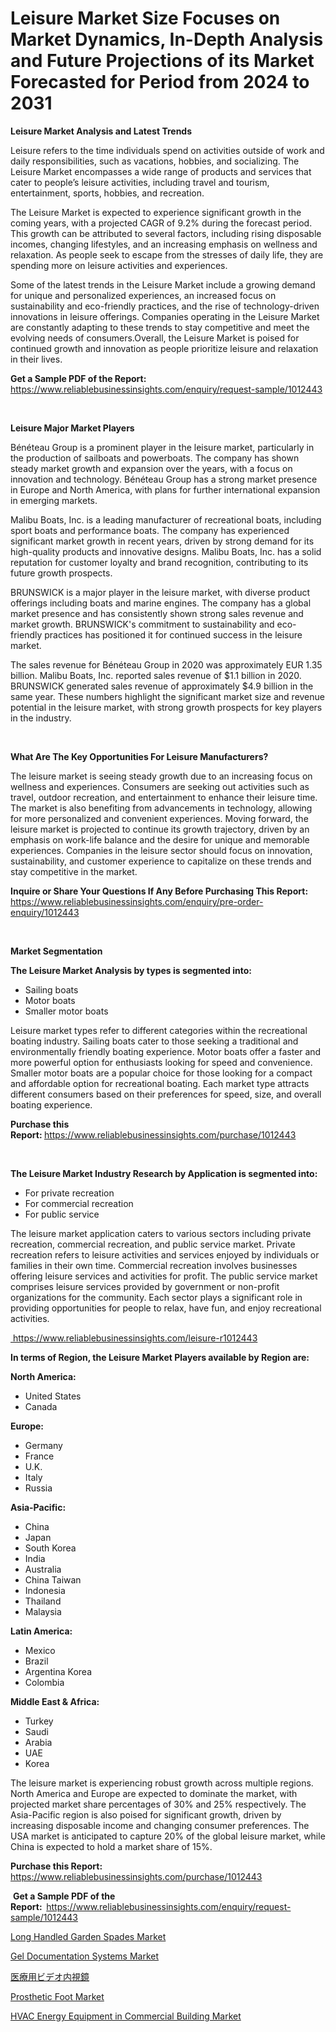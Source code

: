 <p><h1>Leisure Market Size Focuses on Market Dynamics, In-Depth Analysis and Future Projections of its Market Forecasted for Period from 2024 to 2031</h1></p><p><strong>Leisure Market Analysis and Latest Trends</strong></p>
<p><p>Leisure refers to the time individuals spend on activities outside of work and daily responsibilities, such as vacations, hobbies, and socializing. The Leisure Market encompasses a wide range of products and services that cater to people’s leisure activities, including travel and tourism, entertainment, sports, hobbies, and recreation.</p><p>The Leisure Market is expected to experience significant growth in the coming years, with a projected CAGR of 9.2% during the forecast period. This growth can be attributed to several factors, including rising disposable incomes, changing lifestyles, and an increasing emphasis on wellness and relaxation. As people seek to escape from the stresses of daily life, they are spending more on leisure activities and experiences.</p><p>Some of the latest trends in the Leisure Market include a growing demand for unique and personalized experiences, an increased focus on sustainability and eco-friendly practices, and the rise of technology-driven innovations in leisure offerings. Companies operating in the Leisure Market are constantly adapting to these trends to stay competitive and meet the evolving needs of consumers.Overall, the Leisure Market is poised for continued growth and innovation as people prioritize leisure and relaxation in their lives.</p></p>
<p><strong>Get a Sample PDF of the Report:&nbsp;</strong> <a href="https://www.reliablebusinessinsights.com/enquiry/request-sample/1012443">https://www.reliablebusinessinsights.com/enquiry/request-sample/1012443</a></p>
<p>&nbsp;</p>
<p><strong>Leisure Major Market Players</strong></p>
<p><p>Bénéteau Group is a prominent player in the leisure market, particularly in the production of sailboats and powerboats. The company has shown steady market growth and expansion over the years, with a focus on innovation and technology. Bénéteau Group has a strong market presence in Europe and North America, with plans for further international expansion in emerging markets.</p><p>Malibu Boats, Inc. is a leading manufacturer of recreational boats, including sport boats and performance boats. The company has experienced significant market growth in recent years, driven by strong demand for its high-quality products and innovative designs. Malibu Boats, Inc. has a solid reputation for customer loyalty and brand recognition, contributing to its future growth prospects.</p><p>BRUNSWICK is a major player in the leisure market, with diverse product offerings including boats and marine engines. The company has a global market presence and has consistently shown strong sales revenue and market growth. BRUNSWICK's commitment to sustainability and eco-friendly practices has positioned it for continued success in the leisure market.</p><p>The sales revenue for Bénéteau Group in 2020 was approximately EUR 1.35 billion. Malibu Boats, Inc. reported sales revenue of $1.1 billion in 2020. BRUNSWICK generated sales revenue of approximately $4.9 billion in the same year. These numbers highlight the significant market size and revenue potential in the leisure market, with strong growth prospects for key players in the industry.</p></p>
<p>&nbsp;</p>
<p><strong>What Are The Key Opportunities For Leisure Manufacturers?</strong></p>
<p><p>The leisure market is seeing steady growth due to an increasing focus on wellness and experiences. Consumers are seeking out activities such as travel, outdoor recreation, and entertainment to enhance their leisure time. The market is also benefiting from advancements in technology, allowing for more personalized and convenient experiences. Moving forward, the leisure market is projected to continue its growth trajectory, driven by an emphasis on work-life balance and the desire for unique and memorable experiences. Companies in the leisure sector should focus on innovation, sustainability, and customer experience to capitalize on these trends and stay competitive in the market.</p></p>
<p><strong>Inquire or Share Your Questions If Any Before Purchasing This Report:</strong> <a href="https://www.reliablebusinessinsights.com/enquiry/pre-order-enquiry/1012443">https://www.reliablebusinessinsights.com/enquiry/pre-order-enquiry/1012443</a></p>
<p>&nbsp;</p>
<p><strong>Market Segmentation</strong></p>
<p><strong>The Leisure Market Analysis by types is segmented into:</strong></p>
<p><ul><li>Sailing boats</li><li>Motor boats</li><li>Smaller motor boats</li></ul></p>
<p><p>Leisure market types refer to different categories within the recreational boating industry. Sailing boats cater to those seeking a traditional and environmentally friendly boating experience. Motor boats offer a faster and more powerful option for enthusiasts looking for speed and convenience. Smaller motor boats are a popular choice for those looking for a compact and affordable option for recreational boating. Each market type attracts different consumers based on their preferences for speed, size, and overall boating experience.</p></p>
<p><strong>Purchase this Report:&nbsp;</strong><a href="https://www.reliablebusinessinsights.com/purchase/1012443">https://www.reliablebusinessinsights.com/purchase/1012443</a></p>
<p>&nbsp;</p>
<p><strong>The Leisure Market Industry Research by Application is segmented into:</strong></p>
<p><ul><li>For private recreation</li><li>For commercial recreation</li><li>For public service</li></ul></p>
<p><p>The leisure market application caters to various sectors including private recreation, commercial recreation, and public service market. Private recreation refers to leisure activities and services enjoyed by individuals or families in their own time. Commercial recreation involves businesses offering leisure services and activities for profit. The public service market comprises leisure services provided by government or non-profit organizations for the community. Each sector plays a significant role in providing opportunities for people to relax, have fun, and enjoy recreational activities.</p></p>
<p><a href="https://www.reliablebusinessinsights.com/leisure-r1012443">&nbsp;https://www.reliablebusinessinsights.com/leisure-r1012443</a></p>
<p><strong>In terms of Region, the Leisure Market Players available by Region are:</strong></p>
<p>
    <p> <strong> North America: </strong>
        <ul>
            <li>United States</li>
            <li>Canada</li>
        </ul>
        </p> 
    <p> <strong> Europe: </strong>
        <ul>
            <li>Germany</li>
            <li>France</li>
            <li>U.K.</li>
            <li>Italy</li>
            <li>Russia</li>
        </ul>
        </p> 
    <p> <strong> Asia-Pacific: </strong>
        <ul>
            <li>China</li>
            <li>Japan</li>
            <li>South Korea</li>
            <li>India</li>
            <li>Australia</li>
            <li>China Taiwan</li>
            <li>Indonesia</li>
            <li>Thailand</li>
            <li>Malaysia</li>
        </ul>
        </p> 
    <p> <strong> Latin America: </strong>
        <ul>
            <li>Mexico</li>
            <li>Brazil</li>
            <li>Argentina Korea</li>
            <li>Colombia</li>
        </ul>
        </p> 
    <p> <strong> Middle East & Africa: </strong>
        <ul>
            <li>Turkey</li>
            <li>Saudi</li>
            <li>Arabia</li>
            <li>UAE</li>
            <li>Korea</li>
        </ul>
    </p>
    </p>
<p><p>The leisure market is experiencing robust growth across multiple regions. North America and Europe are expected to dominate the market, with projected market share percentages of 30% and 25% respectively. The Asia-Pacific region is also poised for significant growth, driven by increasing disposable income and changing consumer preferences. The USA market is anticipated to capture 20% of the global leisure market, while China is expected to hold a market share of 15%.</p></p>
<p><strong>Purchase this Report: </strong><a href="https://www.reliablebusinessinsights.com/purchase/1012443">https://www.reliablebusinessinsights.com/purchase/1012443</a></p>
<p>&nbsp;<strong>Get a Sample PDF of the Report:&nbsp;&nbsp;</strong><a href="https://www.reliablebusinessinsights.com/enquiry/request-sample/1012443">https://www.reliablebusinessinsights.com/enquiry/request-sample/1012443</a></p>
<p><strong></strong></p>
<p><p><a href="https://www.linkedin.com/pulse/global-long-handled-garden-spades-market-opportunities-hp79c?trackingId=NWrHfO5nbjDiEwUK9zLf%2Fw%3D%3D">Long Handled Garden Spades Market</a></p><p><a href="https://github.com/ayamgoreng5458/Market-Research-Report-List-1/blob/main/gel-documentation-systems-market.md">Gel Documentation Systems Market</a></p><p><a href="https://github.com/AdellaPrice2023/Market-Research-Report-List-2/blob/main/7531248173243.md">医療用ビデオ内視鏡</a></p><p><a href="https://github.com/nicholepatriciadoylenwnrjr0/Market-Research-Report-List-3/blob/main/prosthetic-foot-market.md">Prosthetic Foot Market</a></p><p><a href="https://www.linkedin.com/pulse/global-hvac-energy-equipment-commercial-building-market-ncazc?trackingId=PDm2LOA4I3uqpfqtFxEA1Q%3D%3D">HVAC Energy Equipment in Commercial Building Market</a></p></p>